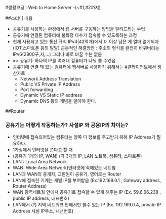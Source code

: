 #생활코딩 : Web to Home Server
 -(~#1,#2까지)

##스터디 내용
 - 공유기를 사용하는 환경에서 웹 서버를 구동하는 방법을 알려드리는 수업 
 - 공유기에 연결된 컴퓨터에 불특정 다수가 접속할 수 있도록하는 과정
 - 현재 사용되고 있는 통신 규칙 IPv4(42억개)에서 더 이상 남은 게 얼마 없게되자(IOT,스마트폰 등의 발달)
   근본적인 해결방안 : 주소의 형식을 완전히 바꿔버리는 IPv6(2800구,자,...) 그러나 바로 바꿀 수는 없음 
 - => 공유기: 하나의 IP를 여러대 컴퓨터가 나눠 쓸 수있음
 - 공유기에 연결 돼 있는 컴퓨터에 웹서버로 사용하기 위해서는
 #클라이언트에서 생산자로
   * Network Address Translation
   * Public VS Private IP Address
   * Port forwarding
   * Dynamic VS Static IP address
   * Dynamic DNS 등의 개념을 알아야 한다.


##Router
### 공유기는 어떻게 작동하는가? 사설IP 와 공용IP의 차이는?
 - 인터넷에 접속되어있는 컴퓨터는 양쪽 다 정보를 주고받기 위해 IP Address가 필요하다.
 - 1가정에서 인터넷을 쓴다고 할 때
 - (공유기 1개의 IP, WAN) (각 3개의 IP, LAN 노트북, 컴퓨터, 스마트폰)
 - LAN : Local Area Network
 - WAN: Wide Area Network(인터넷에 속해있는 네트웤
 - LAN과 WAN의 중개자, 교환원이 공유기, 영어로는 Router
 - LAN에 접속한 기계는 개별 IP를 부여받음 (Ex.192.168.0.1 , Gateway address, Router Address)
 - WAN 광역네트웍 안에서 공유기로 접속할 수 있게 해주는 IP (Ex. 59.6.66.238 , public IP address, 대표번호)
 - LAN에서 (?) 지역 네트워크 안에서만 쓸수 있는 IP (Ex. 192.169.0.4, private IP Address 사설 IP주소, 내선번호)

 
 
